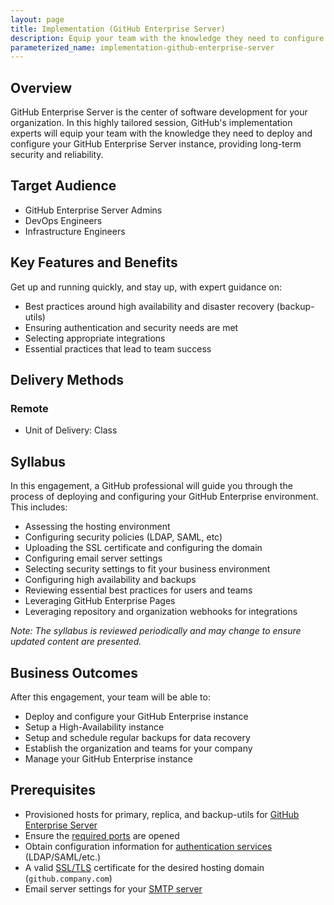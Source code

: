 ```yaml
---
layout: page
title: Implementation (GitHub Enterprise Server)
description: Equip your team with the knowledge they need to configure and manage your GitHub Enterprise Server account.
parameterized_name: implementation-github-enterprise-server
---
```


## Overview

GitHub Enterprise Server is the center of software development for your organization. In this highly tailored session, GitHub's implementation experts will equip your team with the knowledge they need to deploy and configure your GitHub Enterprise Server instance, providing long-term security and reliability.

## Target Audience

- GitHub Enterprise Server Admins
- DevOps Engineers
- Infrastructure Engineers

## Key Features and Benefits

Get up and running quickly, and stay up, with expert guidance on:
- Best practices around high availability and disaster recovery (backup-utils)
- Ensuring authentication and security needs are met
- Selecting appropriate integrations
- Essential practices that lead to team success

## Delivery Methods

### Remote

- Unit of Delivery: Class

## Syllabus

In this engagement, a GitHub professional will guide you through the process of deploying and configuring your GitHub Enterprise environment. This includes:

- Assessing the hosting environment
- Configuring security policies (LDAP, SAML, etc)
- Uploading the SSL certificate and configuring the domain
- Configuring email server settings
- Selecting security settings to fit your business environment
- Configuring high availability and backups
- Reviewing essential best practices for users and teams
- Leveraging GitHub Enterprise Pages
- Leveraging repository and organization webhooks for integrations

_Note: The syllabus is reviewed periodically and may change to ensure updated content are presented._

## Business Outcomes

After this engagement, your team will be able to:

- Deploy and configure your GitHub Enterprise instance
- Setup a High-Availability instance
- Setup and schedule regular backups for data recovery
- Establish the organization and teams for your company
- Manage your GitHub Enterprise instance

## Prerequisites

- Provisioned hosts for primary, replica, and backup-utils for [GitHub Enterprise Server](https://docs.github.com/en/enterprise-server/admin/installation/setting-up-a-github-enterprise-server-instance)
- Ensure the [required ports](https://docs.github.com/en/enterprise-server/admin/configuration/configuring-network-settings/network-ports) are opened
- Obtain configuration information for [authentication services](https://docs.github.com/en/enterprise-server/admin/identity-and-access-management/managing-iam-for-your-enterprise/about-authentication-for-your-enterprise) (LDAP/SAML/etc.)
- A valid [SSL/TLS](https://docs.github.com/en/enterprise-server/admin/configuration/configuring-network-settings/configuring-tls) certificate for the desired hosting domain (`github.company.com`)
- Email server settings for your [SMTP server](https://docs.github.com/en/enterprise-server/admin/configuration/configuring-your-enterprise/configuring-email-for-notifications#configuring-smtp-for-your-enterprise)
